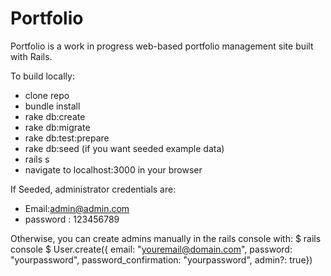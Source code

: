 # Portfolio

Portfolio is a work in progress web-based portfolio management site built with Rails.

To build locally:
- clone repo
- bundle install
- rake db:create
- rake db:migrate
- rake db:test:prepare
- rake db:seed (if you want seeded example data)
- rails s
- navigate to localhost:3000 in your browser


If Seeded, administrator credentials are:
- Email:admin@admin.com
- password : 123456789

Otherwise, you can create admins manually in the rails console with:
$ rails console
$ User.create({ email: "youremail@domain.com", password: "yourpassword", password_confirmation: "yourpassword", admin?: true})
